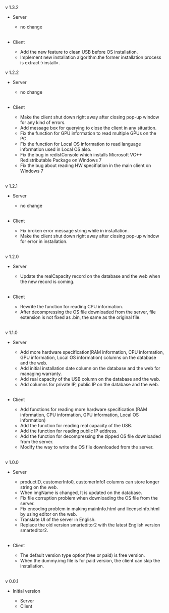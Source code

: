 v 1.3.2

- Server
    
    - no change
    <br/>

- Client
    
    - Add the new feature to clean USB before OS installation.
    - Implement new installation algorithm.the former installation process is <download->extract->install>.

v 1.2.2

- Server

	- no change
	<br/>

- Client

	- Make the client shut down right away after closing pop-up window for any kind of errors.
	- Add message box for querying to close the client in any situation.
	- Fix the function for GPU information to read multiple GPUs on the PC.
	- Fix the function for Local OS information to read language information used in Local OS also.
	- Fix the bug in redistConsole which installs Microsoft VC++ Redistributable Package on Windows 7
	- Fix the bug about reading HW specifiation in the main client on Windows 7
	<br/>

v 1.2.1

- Server

	- no change
	<br/>

- Client

	- Fix broken error message string while in installation.
	- Make the client shut down right away after closing pop-up window for error in installation.
	<br/>

v 1.2.0

- Server

	- Update the realCapacity record on the database and the web when the new record is coming.
	<br/>

- Client

	- Rewrite the function for reading CPU information.
	- After decompressing the OS file downloaded from the server, file extension is not fixed as .bin, the same as the original file. 
	<br/>

v 1.1.0

- Server

    - Add more hardware specification(RAM information, CPU information, GPU information, Local OS information) columns on the database and the web.
    - Add initial installation date column on the database and the web for managing warranty.
    - Add real capacity of the USB column on the database and the web.
    - Add columns for private IP, public IP on the database and the web.
    <br/>
- Client

    - Add functions for reading more hardware specification.(RAM information, CPU information, GPU information, Local OS information)
    - Add the function for reading real capacity of the USB.
    - Add the function for reading public IP address.
    - Add the function for decompressing the zipped OS file downloaded from the server.
    - Modify the way to write the OS file downloaded from the server.
    <br/>

v 1.0.0

- Server

    - productID, customerInfo0, customerInfo1 columns can store longer string on the web.
    - When imgName is changed, It is updated on the database.
    - Fix file corruption problem when downloading the OS file from the server.
    - Fix encoding problem in making mainInfo.html and licenseInfo.html by using editor on the web.
    - Translate UI of the server in English.
    - Replace the old version smarteditor2 with the latest English version smarteditor2.
    <br/>
- Client

    - The default version type option(free or paid) is free version.
    - When the dummy.img file is for paid version, the client can skip the installation.
    <br/>

v 0.0.1

- Initial version

    - Server
    - Client